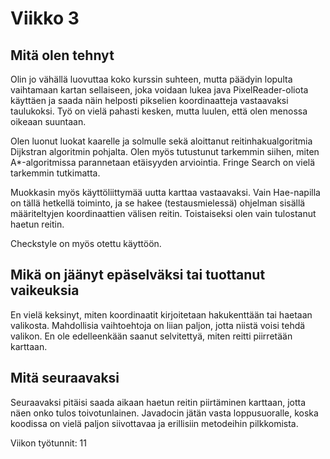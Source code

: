 # Viikko 3

## Mitä olen tehnyt
Olin jo vähällä luovuttaa koko kurssin suhteen, mutta 
päädyin lopulta vaihtamaan kartan sellaiseen, joka voidaan lukea java PixelReader-oliota
käyttäen ja saada näin helposti pikselien koordinaatteja vastaavaksi taulukoksi. 
Työ on vielä pahasti kesken, mutta luulen, että olen menossa oikeaan suuntaan.

Olen luonut luokat kaarelle ja solmulle sekä aloittanut reitinhakualgoritmia Dijkstran 
algoritmin pohjalta. Olen myös tutustunut tarkemmin siihen, miten A*-algoritmissa parannetaan 
etäisyyden arviointia. Fringe Search on vielä tarkemmin tutkimatta.

Muokkasin myös käyttöliittymää uutta karttaa vastaavaksi. Vain Hae-napilla on tällä 
hetkellä toiminto, ja se hakee (testausmielessä) ohjelman sisällä määriteltyjen 
koordinaattien välisen reitin. Toistaiseksi olen vain tulostanut haetun reitin.

Checkstyle on myös otettu käyttöön.

## Mikä on jäänyt epäselväksi tai tuottanut vaikeuksia
En vielä keksinyt, miten koordinaatit kirjoitetaan hakukenttään tai haetaan valikosta. 
Mahdollisia vaihtoehtoja on liian paljon, jotta niistä voisi tehdä valikon. En ole 
edelleenkään saanut selvitettyä, miten reitti piirretään karttaan.

## Mitä seuraavaksi
Seuraavaksi pitäisi saada aikaan haetun reitin piirtäminen karttaan, jotta näen 
onko tulos toivotunlainen. Javadocin jätän vasta loppusuoralle, koska koodissa on 
vielä paljon siivottavaa ja erillisiin metodeihin pilkkomista.

Viikon työtunnit:
11
